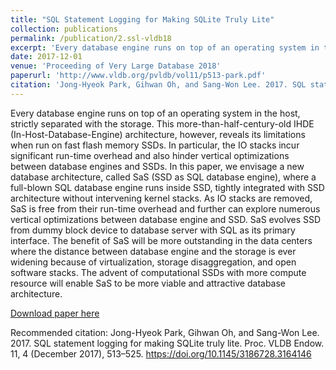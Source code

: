 ```yaml
---
title: "SQL Statement Logging for Making SQLite Truly Lite"
collection: publications
permalink: /publication/2.ssl-vldb18
excerpt: 'Every database engine runs on top of an operating system in the host, strictly separated with the storage. This more-than-half-century-old IHDE (In-Host-Database-Engine) architecture, however, reveals its limitations when run on fast flash memory SSDs. In particular, the IO stacks incur significant run-time overhead and also hinder vertical optimizations between database engines and SSDs. In this paper, we envisage a new database architecture, called SaS (SSD as SQL database engine), where a full-blown SQL database engine runs inside SSD, tightly integrated with SSD architecture without intervening kernel stacks. As IO stacks are removed, SaS is free from their run-time overhead and further can explore numerous vertical optimizations between database engine and SSD. SaS evolves SSD from dummy block device to database server with SQL as its primary interface. The benefit of SaS will be more outstanding in the data centers where the distance between database engine and the storage is ever widening because of virtualization, storage disaggregation, and open software stacks. The advent of computational SSDs with more compute resource will enable SaS to be more viable and attractive database architecture.'
date: 2017-12-01
venue: 'Proceeding of Very Large Database 2018'
paperurl: 'http://www.vldb.org/pvldb/vol11/p513-park.pdf'
citation: 'Jong-Hyeok Park, Gihwan Oh, and Sang-Won Lee. 2017. SQL statement logging for making SQLite truly lite. Proc. VLDB Endow. 11, 4 (December 2017), 513–525. https://doi.org/10.1145/3186728.3164146'
---
```

Every database engine runs on top of an operating system in the host, strictly separated with the storage. This more-than-half-century-old IHDE (In-Host-Database-Engine) architecture, however, reveals its limitations when run on fast flash memory SSDs. In particular, the IO stacks incur significant run-time overhead and also hinder vertical optimizations between database engines and SSDs. In this paper, we envisage a new database architecture, called SaS (SSD as SQL database engine), where a full-blown SQL database engine runs inside SSD, tightly integrated with SSD architecture without intervening kernel stacks. As IO stacks are removed, SaS is free from their run-time overhead and further can explore numerous vertical optimizations between database engine and SSD. SaS evolves SSD from dummy block device to database server with SQL as its primary interface. The benefit of SaS will be more outstanding in the data centers where the distance between database engine and the storage is ever widening because of virtualization, storage disaggregation, and open software stacks. The advent of computational SSDs with more compute resource will enable SaS to be more viable and attractive database architecture.


[Download paper here](http://www.vldb.org/pvldb/vol11/p513-park.pdf)

Recommended citation: Jong-Hyeok Park, Gihwan Oh, and Sang-Won Lee. 2017. SQL statement logging for making SQLite truly lite. Proc. VLDB Endow. 11, 4 (December 2017), 513–525. https://doi.org/10.1145/3186728.3164146
